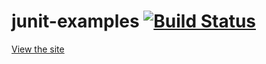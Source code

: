 junit-examples [![Build Status](https://travis-ci.org/dtoms/junit-examples.png)](https://travis-ci.org/dtoms/junit-examples)
=====
[View the site](http://dtoms.github.io/junit-examples)

